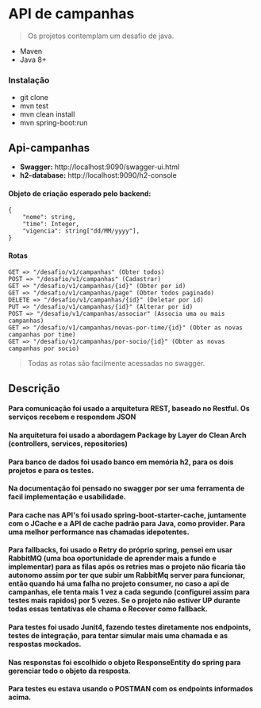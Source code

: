 # API de campanhas
> Os projetos contemplam um desafio de java.

- Maven
- Java 8+

### Instalação

- git clone 
- mvn test
- mvn clean install
- mvn spring-boot:run

## Api-campanhas

- **Swagger:** http://localhost:9090/swagger-ui.html
- **h2-database:** http://localhost:9090/h2-console


#### Objeto de criação esperado pelo backend:

```
{ 
	"nome": string, 
	"time": Integer, 
	"vigencia": string["dd/MM/yyyy"],
}
```

#### Rotas

```
GET => "/desafio/v1/campanhas" (Obter todos)
POST => "/desafio/v1/campanhas" (Cadastrar)
GET => "/desafio/v1/campanhas/{id}" (Obter por id)
GET => "/desafio/v1/campanhas/page" (Obter todos paginado)
DELETE => "/desafio/v1/campanhas/{id}" (Deletar por id)
PUT => "/desafio/v1/campanhas/{id}" (Alterar por id)
POST => "/desafio/v1/campanhas/associar" (Associa uma ou mais campanhas)
GET => "/desafio/v1/campanhas/novas-por-time/{id}" (Obter as novas campanhas por time)
GET => "/desafio/v1/campanhas/por-socio/{id}" (Obter as novas campanhas por socio)
```
> Todas as rotas são facilmente acessadas no swagger.

## Descrição


#### Para comunicação foi usado a arquitetura REST, baseado no Restful. Os serviços recebem e respondem JSON

#### Na arquitetura foi usado a abordagem Package by Layer do Clean Arch (controllers, services, repositories)

#### Para banco de dados foi usado banco em memória h2, para os dois projetos e para os testes.

#### Na documentação foi pensado no swagger por ser uma ferramenta de facil implementação e usabilidade.

#### Para cache nas API's foi usado spring-boot-starter-cache, juntamente com o JCache e a API de cache padrão para Java, como provider. Para uma melhor performance nas chamadas idepotentes.

#### Para fallbacks, foi usado o Retry do próprio spring, pensei em usar RabbitMQ (uma boa oportunidade de aprender mais a fundo e implementar) para as filas após os retries mas o projeto não ficaria tão autonomo assim por ter que subir um RabbitMq server para funcionar, então quando há uma falha no projeto consumer, no caso a api de campanhas, ele tenta mais 1 vez a cada segundo (configurei assim para testes mais rapidos) por 5 vezes. Se o projeto não estiver UP durante todas essas tentativas ele chama o Recover como fallback.

#### Para testes foi usado Junit4, fazendo testes diretamente nos endpoints, testes de integração, para tentar simular mais uma chamada e as respostas mockados.

#### Nas responstas foi escolhido o objeto ResponseEntity do spring para gerenciar todo o objeto da resposta.

#### Para testes eu estava usando o POSTMAN com os endpoints informados acima.
